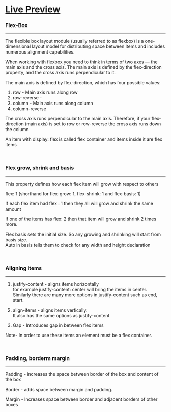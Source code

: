 # [Live Preview](https://neqbal.github.io/LandingPage/)

### Flex-Box

***

The flexible box layout module (usually referred to as flexbox) is a one-dimensional layout model for distributing space between items and includes numerous alignment capabilities.

When working with flexbox you need to think in terms of two axes — the main axis and the cross axis. The main axis is defined by the flex-direction property, and the cross axis runs perpendicular to it.


The main axis is defined by flex-direction, which has four possible values:

1. row - Main axis runs along row
2. row-reverse - 
3. column - Main axis runs along column
4. column-reverse

The cross axis runs perpendicular to the main axis. Therefore, if your flex-direction (main axis) is set to row or row-reverse the cross axis runs down the column

An item with display: flex is called flex container and items inside it are flex items

&nbsp;

### Flex grow, shrink and basis 

***

This property defines how each flex item will grow with respect to others

flex: 1 (shorthand for flex-grow: 1, flex-shrink: 1 and flex-basis: 1)

If each flex item had flex : 1 then they all will grow and shrink the same amount 

If one of the items has flex: 2 then that item will grow and shrink 2 times more. 

Flex basis sets the initial size. So any growing and shrinking will start from basis size.\
Auto in basis tells them to check for any width and height declaration

&nbsp;

### Aligning items 

***

1. justify-content - aligns items horizontally \
for example justify-content: center will bring the items in center. Similarly there are many more options in justify-content such as end, start. 

2. align-items - aligns items vertically. \
It also has the same options as justify-content

3. Gap - Introduces gap in between flex items 

Note- In order to use these items an element must be a flex container.

&nbsp;

### Padding, borderm margin

***
Padding - increases the space between border of the box and content of the box

Border - adds space between margin and padding.

Margin - Increases space between border and adjacent borders of other boxes
